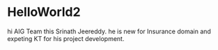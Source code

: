 # HelloWorld2
hi AIG Team this Srinath Jeereddy. he is new for Insurance domain and expeting KT for his project development.
